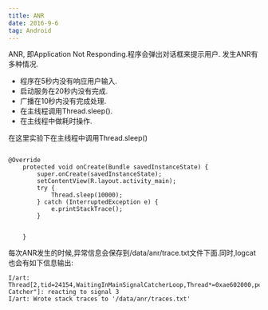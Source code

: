 ```yaml
---
title: ANR
date: 2016-9-6
tag: Android
---
```


ANR, 即Application Not Responding.程序会弹出对话框来提示用户. 发生ANR有多种情况.

* 程序在5秒内没有响应用户输入.
* 启动服务在20秒内没有完成.
* 广播在10秒内没有完成处理.
* 在主线程调用Thread.sleep().
* 在主线程中做耗时操作.

在这里实验下在主线程中调用Thread.sleep()
```

@Override
    protected void onCreate(Bundle savedInstanceState) {
        super.onCreate(savedInstanceState);
        setContentView(R.layout.activity_main);
        try {
            Thread.sleep(10000);
        } catch (InterruptedException e) {
            e.printStackTrace();
        }


    }
```

每次ANR发生的时候,异常信息会保存到/data/anr/trace.txt文件下面.同时,logcat也会有如下信息输出:
```
I/art: Thread[2,tid=24154,WaitingInMainSignalCatcherLoop,Thread*=0xae602000,peer=0x2ac0a100,"Signal Catcher"]: reacting to signal 3
I/art: Wrote stack traces to '/data/anr/traces.txt'
```
